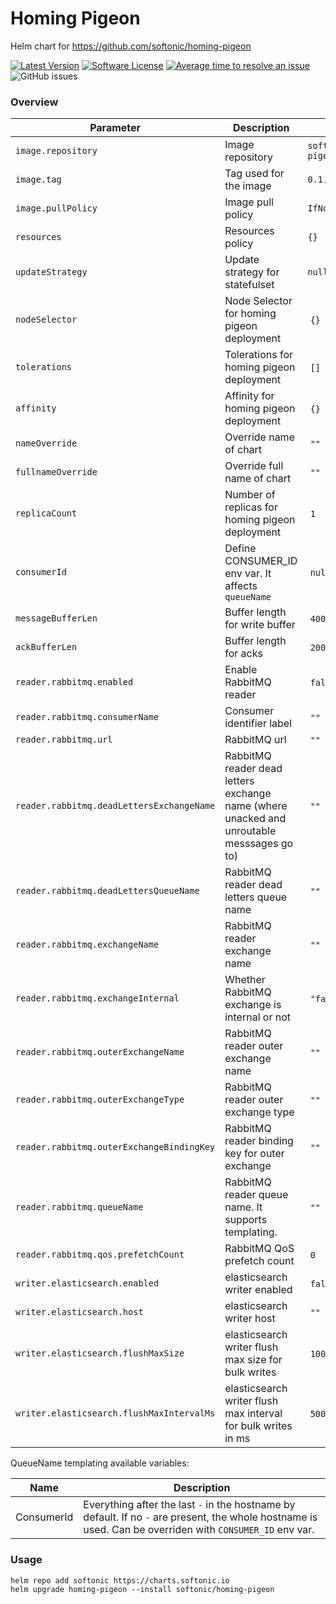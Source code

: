 # Homing Pigeon

Helm chart for https://github.com/softonic/homing-pigeon

[![Latest Version](https://img.shields.io/github/release/softonic/homing-pigeon-chart.svg)](https://github.com/softonic/homing-pigeon-chart/releases)
[![Software License](https://img.shields.io/badge/license-Apache%202.0-blue.svg)](LICENSE)
[![Average time to resolve an issue](http://isitmaintained.com/badge/resolution/softonic/homing-pigeon-chart.svg)](http://isitmaintained.com/project/softonic/homing-pigeon-chart "Average time to resolve an issue")
![GitHub issues](https://img.shields.io/github/issues-raw/softonic/homing-pigeon-chart)

### Overview

| Parameter                                           | Description                                                                               | Default                            |
| --------------------------------------------------- | ----------------------------------------------------------------------------------------- | ---------------------------------- |
| `image.repository`                                  | Image repository                                                                          | `softonic/homing-pigeon`           |
| `image.tag`                                         | Tag used for the image                                                                    | `0.1.0`                            |
| `image.pullPolicy`                                  | Image pull policy                                                                         | `IfNotPresent`                     |
| `resources`                                         | Resources policy                                                                          | `{}`                               |
| `updateStrategy`                                    | Update strategy for statefulset                                                           | `null`                             |
| `nodeSelector`                                      | Node Selector for homing pigeon deployment                                                | `{}`                               |
| `tolerations`                                       | Tolerations for homing pigeon deployment                                                  | `[]`                               |
| `affinity`                                          | Affinity for homing pigeon deployment                                                     | `{}`                               |
| `nameOverride`                                      | Override name of chart                                                                    | `""`                               |
| `fullnameOverride`                                  | Override full name of chart                                                               | `""`                               |
| `replicaCount`                                      | Number of replicas for homing pigeon deployment                                           | `1`                                |
| `consumerId`                                        | Define CONSUMER_ID env var. It affects `queueName`                                        | `null`                             |
| `messageBufferLen`                                  | Buffer length for write buffer                                                            | `400`                              |
| `ackBufferLen`                                      | Buffer length for acks                                                                    | `200`                              |
| `reader.rabbitmq.enabled`                           | Enable RabbitMQ reader                                                                    | `false`                            |
| `reader.rabbitmq.consumerName`                      | Consumer identifier label                                                                 | `""`                               |
| `reader.rabbitmq.url`                               | RabbitMQ url                                                                              | `""`                               |
| `reader.rabbitmq.deadLettersExchangeName`           | RabbitMQ reader dead letters exchange name (where unacked and unroutable messsages go to) | `""`                               |
| `reader.rabbitmq.deadLettersQueueName`              | RabbitMQ reader dead letters queue name                                                   | `""`                               |
| `reader.rabbitmq.exchangeName`                      | RabbitMQ reader exchange name                                                             | `""`                               |
| `reader.rabbitmq.exchangeInternal`                  | Whether RabbitMQ exchange is internal or not                                              | `"false"`                          |
| `reader.rabbitmq.outerExchangeName`                 | RabbitMQ reader outer exchange name                                                       | `""`                               |
| `reader.rabbitmq.outerExchangeType`                 | RabbitMQ reader outer exchange type                                                       | `""`                               |
| `reader.rabbitmq.outerExchangeBindingKey`           | RabbitMQ reader binding key for outer exchange                                            | `""`                               |
| `reader.rabbitmq.queueName`                         | RabbitMQ reader queue name. It supports templating.                                       | `""`                               |
| `reader.rabbitmq.qos.prefetchCount`                 | RabbitMQ QoS prefetch count                                                               | `0`                                |
| `writer.elasticsearch.enabled`                      | elasticsearch writer enabled                                                              | `false`                            |
| `writer.elasticsearch.host`                         | elasticsearch writer host                                                                 | `""`                               |
| `writer.elasticsearch.flushMaxSize`                 | elasticsearch writer flush max size for bulk writes                                       | `100`                              |
| `writer.elasticsearch.flushMaxIntervalMs`           | elasticsearch writer flush max interval for bulk writes in ms                             | `5000`                             |

QueueName templating available variables:

| Name       | Description                                                                                                                                               |
| ---------- | --------------------------------------------------------------------------------------------------------------------------------------------------------- |
| ConsumerId | Everything after the last `-` in the hostname by default. If no `-` are present, the whole hostname is used. Can be overriden with `CONSUMER_ID` env var. |

### Usage

```
helm repo add softonic https://charts.softonic.io
helm upgrade homing-pigeon --install softonic/homing-pigeon
```
